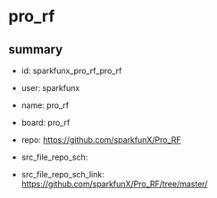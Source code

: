 # pro_rf
 
## summary 
* id: sparkfunx_pro_rf_pro_rf
* user: sparkfunx
* name: pro_rf
* board: pro_rf
* repo: https://github.com/sparkfunX/Pro_RF



* src_file_repo_sch: 
* src_file_repo_sch_link: https://github.com/sparkfunX/Pro_RF/tree/master/






